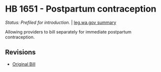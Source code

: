 # HB 1651 - Postpartum contraception
*Status: Prefiled for introduction.* | [leg.wa.gov summary](https://app.leg.wa.gov/billsummary?BillNumber=1651&Year=2021)

Allowing providers to bill separately for immediate postpartum contraception.

## Revisions
* [Original Bill](1/)